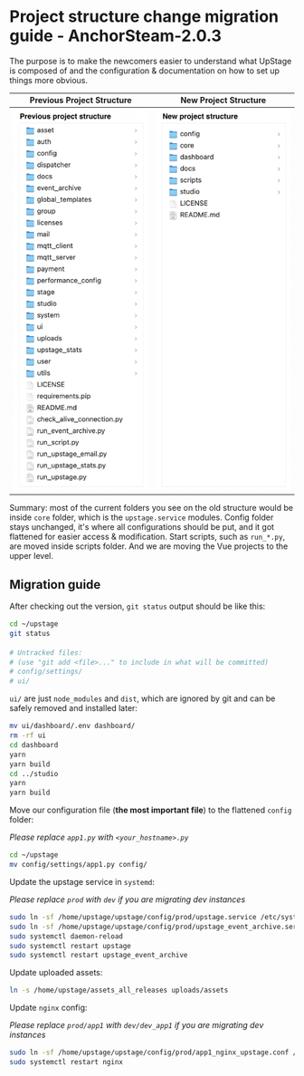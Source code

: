# Project structure change migration guide - AnchorSteam-2.0.3

The purpose is to make the newcomers easier to understand what UpStage is composed of and the configuration & documentation on how to set up things more obvious.

|           Previous Project Structure            |           New Project Structure            |
| :---------------------------------------------: | :----------------------------------------: |
| ![](./resources/previous_project_structure.png) | ![](./resources/new_project_structure.png) |

Summary: most of the current folders you see on the old structure would be inside `core` folder, which is the `upstage.service` modules. Config folder stays unchanged, it's where all configurations should be put, and it got flattened for easier access & modification. Start scripts, such as `run_*.py`, are moved inside scripts folder. And we are moving the Vue projects to the upper level.

## Migration guide

After checking out the version, `git status` output should be like this:

```bash
cd ~/upstage
git status

# Untracked files:
# (use "git add <file>..." to include in what will be committed)
# config/settings/
# ui/
```

`ui/` are just `node_modules` and `dist`, which are ignored by git and can be safely removed and installed later:

```bash
mv ui/dashboard/.env dashboard/
rm -rf ui
cd dashboard
yarn
yarn build
cd ../studio
yarn
yarn build
```

Move our configuration file (**the most important file**) to the flattened `config` folder:

_Please replace `app1.py` with `<your_hostname>.py`_

```bash
cd ~/upstage
mv config/settings/app1.py config/
```

Update the upstage service in `systemd`:

_Please replace `prod` with `dev` if you are migrating dev instances_

```bash
sudo ln -sf /home/upstage/upstage/config/prod/upstage.service /etc/systemd/system/upstage.service
sudo ln -sf /home/upstage/upstage/config/prod/upstage_event_archive.service /etc/systemd/system/upstage_event_archive.service
sudo systemctl daemon-reload
sudo systemctl restart upstage
sudo systemctl restart upstage_event_archive
```

Update uploaded assets:

```bash
ln -s /home/upstage/assets_all_releases uploads/assets
```

Update `nginx` config:

_Please replace `prod/app1` with `dev/dev_app1` if you are migrating dev instances_

```bash
sudo ln -sf /home/upstage/upstage/config/prod/app1_nginx_upstage.conf /etc/nginx/sites-available/upstage.conf
sudo systemctl restart nginx
```

